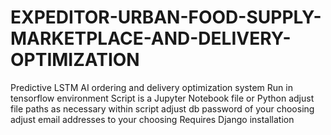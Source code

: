 # EXPEDITOR-URBAN-FOOD-SUPPLY-MARKETPLACE-AND-DELIVERY-OPTIMIZATION
 Predictive LSTM AI ordering and delivery optimization system
 Run in tensorflow environment
 Script is a Jupyter Notebook file or Python
 adjust file paths as necessary within script
 adjust db password of your choosing
 adjust email addresses to your choosing
 Requires Django installation